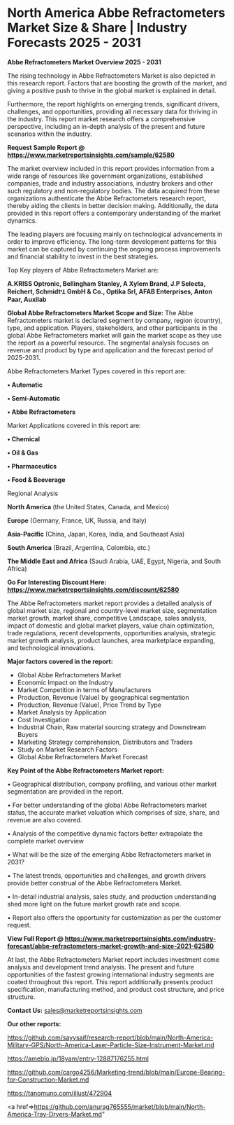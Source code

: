 # North America Abbe Refractometers Market Size & Share | Industry Forecasts 2025 - 2031

<Strong> Abbe Refractometers Market Overview 2025 - 2031</strong>

The rising technology in Abbe Refractometers Market is also depicted in this research report. Factors that are boosting the growth of the market, and giving a positive push to thrive in the global market is explained in detail.

Furthermore, the report highlights on emerging trends, significant drivers, challenges, and opportunities, providing all necessary data for thriving in the industry. This report market research offers a comprehensive perspective, including an in-depth analysis of the present and future scenarios within the industry.

<strong>Request Sample Report @ <a href=https://www.marketreportsinsights.com/sample/62580>https://www.marketreportsinsights.com/sample/62580</a></strong>

The market overview included in this report provides information from a wide range of resources like government organizations, established companies, trade and industry associations, industry brokers and other such regulatory and non-regulatory bodies. The data acquired from these organizations authenticate the Abbe Refractometers research report, thereby aiding the clients in better decision making. Additionally, the data provided in this report offers a contemporary understanding of the market dynamics.

The leading players are focusing mainly on technological advancements in order to improve efficiency. The long-term development patterns for this market can be captured by continuing the ongoing process improvements and financial stability to invest in the best strategies.

Top Key players of Abbe Refractometers Market are:

<strong>A.KRISS Optronic, Bellingham Stanley, A Xylem Brand, J.P Selecta, Reichert, SchmidtᶧꞱ GmbH & Co., Optika Srl, AFAB Enterprises, Anton Paar, Auxilab</strong>

<strong><b>Global Abbe Refractometers Market Scope and Size:</b></strong>
The Abbe Refractometers market is declared segment by company, region (country), type, and application. Players, stakeholders, and other participants in the global Abbe Refractometers market will gain the market scope as they use the report as a powerful resource. The segmental analysis focuses on revenue and product by type and application and the forecast period of 2025-2031.

Abbe Refractometers Market Types covered in this report are:

<strong>• Automatic

• Semi-Automatic

• Abbe Refractometers</strong>

Market Applications covered in this report are:

<strong>• Chemical

• Oil & Gas

• Pharmaceutics

• Food & Beeverage</strong> 

Regional Analysis

<strong>North America</strong> (the United States, Canada, and Mexico)

<strong>Europe</strong> (Germany, France, UK, Russia, and Italy)

<strong>Asia-Pacific</strong> (China, Japan, Korea, India, and Southeast Asia)

<strong>South America</strong> (Brazil, Argentina, Colombia, etc.)

<strong>The Middle East and Africa</strong> (Saudi Arabia, UAE, Egypt, Nigeria, and South Africa)

<strong>Go For Interesting Discount Here: <a href=https://www.marketreportsinsights.com/discount/62580>https://www.marketreportsinsights.com/discount/62580</a></strong>

The Abbe Refractometers market report provides a detailed analysis of global market size, regional and country-level market size, segmentation market growth, market share, competitive Landscape, sales analysis, impact of domestic and global market players, value chain optimization, trade regulations, recent developments, opportunities analysis, strategic market growth analysis, product launches, area marketplace expanding, and technological innovations.

<strong><b>Major factors covered in the report:</b></strong>
<ul>
  <li>Global Abbe Refractometers Market </li>
  <li>Economic Impact on the Industry</li>
  <li>Market Competition in terms of Manufacturers</li>
  <li>Production, Revenue (Value) by geographical segmentation</li>
  <li>Production, Revenue (Value), Price Trend by Type</li>
  <li>Market Analysis by Application</li>
  <li>Cost Investigation</li>
  <li>Industrial Chain, Raw material sourcing strategy and Downstream Buyers</li>
  <li>Marketing Strategy comprehension, Distributors and Traders</li>
  <li>Study on Market Research Factors</li>
  <li>Global Abbe Refractometers Market Forecast</li>
</ul>

<strong><b>Key Point of the Abbe Refractometers Market report:</b></strong>

• Geographical distribution, company profiling, and various other market segmentation are provided in the report.

• For better understanding of the global Abbe Refractometers market status, the accurate market valuation which comprises of size, share, and revenue are also covered.

• Analysis of the competitive dynamic factors better extrapolate the complete market overview

• What will be the size of the emerging Abbe Refractometers market in 2031?

• The latest trends, opportunities and challenges, and growth drivers provide better construal of the Abbe Refractometers Market.

• In-detail industrial analysis, sales study, and production understanding shed more light on the future market growth rate and scope.

• Report also offers the opportunity for customization as per the customer request.

<strong><b>View Full Report @ <a href=https://www.marketreportsinsights.com/industry-forecast/abbe-refractometers-market-growth-and-size-2021-62580>https://www.marketreportsinsights.com/industry-forecast/abbe-refractometers-market-growth-and-size-2021-62580</a></b></strong>


At last, the Abbe Refractometers Market report includes investment come analysis and development trend analysis. The present and future opportunities of the fastest growing international industry segments are coated throughout this report. This report additionally presents product specification, manufacturing method, and product cost structure, and price structure.

<strong>Contact Us:</strong>
sales@marketreportsinsights.com

<strong>Our other reports:</strong>

<a href=https://github.com/sayysaif/research-report/blob/main/North-America-Military-GPS/North-America-Laser-Particle-Size-Instrument-Market.md>https://github.com/sayysaif/research-report/blob/main/North-America-Military-GPS/North-America-Laser-Particle-Size-Instrument-Market.md</a>

<a href=https://ameblo.jp/18yam/entry-12887176255.html>https://ameblo.jp/18yam/entry-12887176255.html</a>

<a href=https://github.com/cargo4256/Marketing-trend/blob/main/Europe-Bearing-for-Construction-Market.md>https://github.com/cargo4256/Marketing-trend/blob/main/Europe-Bearing-for-Construction-Market.md</a>

<a href=https://tanomuno.com/illust/472904>https://tanomuno.com/illust/472904</a>

<a href=>https://github.com/anurag765555/market/blob/main/North-America-Tray-Dryers-Market.md</a>"
